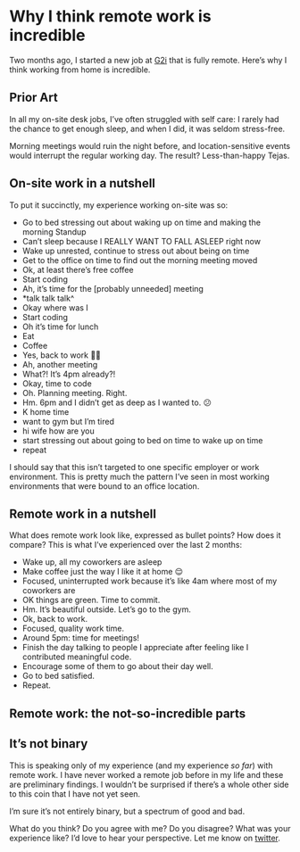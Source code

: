 # Why I think remote work is incredible

Two months ago, I started a new job at [G2i](https://g2i.co/) that is fully remote. Here’s why I think working from home is incredible. 

## Prior Art

In all my on-site desk jobs, I’ve often struggled with self care: I rarely had the chance to get enough sleep, and when I did, it was seldom stress-free. 

Morning meetings would ruin the night before, and location-sensitive events would interrupt the regular working day. The result? Less-than-happy Tejas. 

## On-site work in a nutshell

To put it succinctly, my experience working on-site was so:

* Go to bed stressing out about waking up on time and making the morning Standup
* Can’t sleep because I REALLY WANT TO FALL ASLEEP right now
* Wake up unrested, continue to stress out about being on time
* Get to the office on time to find out the morning meeting moved
* Ok, at least there’s free coffee 
* Start coding 
* Ah, it’s time for the [probably unneeded] meeting
* *talk talk talk^
* Okay where was I 
* Start coding 
* Oh it’s time for lunch
* Eat
* Coffee
* Yes, back to work 💪🏾 
* Ah, another meeting 
* What?! It’s 4pm already?!
* Okay, time to code
* Oh. Planning meeting. Right. 
* Hm. 6pm and I didn’t get as deep as I wanted to. 😕
* K home time
* want to gym but I’m tired
* hi wife how are you 
* start stressing out about going to bed on time to wake up on time 
* repeat

I should say that this isn’t targeted to one specific employer or work environment. This is pretty much the pattern I’ve seen in most working environments that were bound to an office location.

## Remote work in a nutshell 

What does remote work look like, expressed as bullet points? How does it compare? This is what I’ve experienced over the last 2 months:

* Wake up, all my coworkers are asleep
* Make coffee just the way I like it at home 😌
* Focused, uninterrupted work because it’s like 4am where most of my coworkers are 
* OK things are green. Time to commit. 
* Hm. It’s beautiful outside. Let’s go to the gym. 
* Ok, back to work. 
* Focused, quality work time. 
* Around 5pm: time for meetings!
* Finish the day talking to people I appreciate after feeling like I contributed meaningful code.
* Encourage some of them to go about their day well. 
* Go to bed satisfied. 
* Repeat. 

## Remote work: the not-so-incredible parts


## It’s not binary 

This is speaking only of my experience (and my experience _so far_) with remote work. I have never worked a remote job before in my life and these are preliminary findings. I wouldn’t be surprised if there’s a whole other side to this coin that I have not yet seen. 

I’m sure it’s not entirely binary, but a spectrum of good and bad. 

What do you think? Do you agree with me? Do you disagree? What was your experience like? I’d love to hear your perspective. Let me know on [twitter](https://twitter.com/tejaskumar_). 